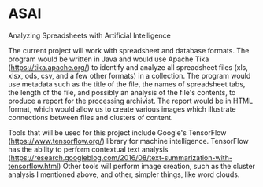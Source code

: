 # ASAI
Analyzing Spreadsheets with Artificial Intelligence

The current project will work with spreadsheet and database
formats. The program would be written in Java and would use Apache
Tika (https://tika.apache.org/) to identify and analyze all
spreadsheet files (xls, xlsx, ods, csv, and a few other formats) in a
collection. The program would use metadata such as the title of the
file, the names of spreadsheet tabs, the length of the file, and
possibly an analysis of the file's contents, to produce a report for
the processing archivist. The report would be in HTML format, which
would allow us to create various images which illustrate connections
between files and clusters of content.

Tools that will be used for this
project include Google's TensorFlow
(https://www.tensorflow.org/) library for machine intelligence. TensorFlow has the
ability to perform contextual text analysis
(https://research.googleblog.com/2016/08/text-summarization-with-tensorflow.html)
Other tools will perform image
creation, such as the cluster analysis I mentioned above, and other,
simpler things, like word clouds.
